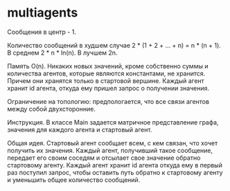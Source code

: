 # multiagents
Сообщения в центр - 1.

Количество сообщений в худшем случае 2 * (1 + 2 + ... + n) = n * (n + 1). В среднем 2 * n * ln(n). В лучшем 2n.

Память O(n). Никаких новых значений, кроме собственно суммы и количества агентов, которые являются константами, не хранится. Причем они хранятся только в стартовой вершине.
Каждый агент хранит id агента, откуда ему пришел запрос о получении значения.

Ограничение на топологию: предпологается, что все связи агентов между собой двухсторонние.

Инструкция.
В классе Main задается матричное представление графа, значения для каждого агента и стартовый агент.

Общая идея.
Стартовый агент сообщает всем, с кем связан, что хочет получить их значения. Каждый агент, получивший такое сообщение, передает его своим соседям и отсылает свое значение обратно
стартовому агенту. Каждый агент хранит id агента откуда ему в первый раз поступил запрос, чтобы оставить путь обратно к стартовому агенту и уменьшить общее количество сообщений.
